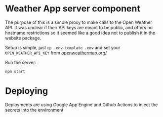 # Weather App server component

The purpose of this is a simple proxy to make calls to the Open Weather API. It was unclear if their API keys are meant to be public, and offers no hostname restrictions so it seemed like a good idea not to publish it in the website package.

Setup is simple, just `cp .env-template .env` and set your `OPEN_WEATHER_API_KEY` from [openweathermap.org/](https://openweathermap.org/)

Run the server:

`npm start`

# Deploying

Deployments are using Google App Engine and Github Actions to inject the secrets into the environment